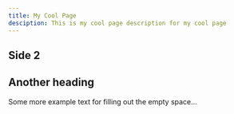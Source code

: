 ```yaml
---
title: My Cool Page
desciption: This is my cool page description for my cool page
---
```


## Side 2

## Another heading

Some more example text for filling out the empty space...
